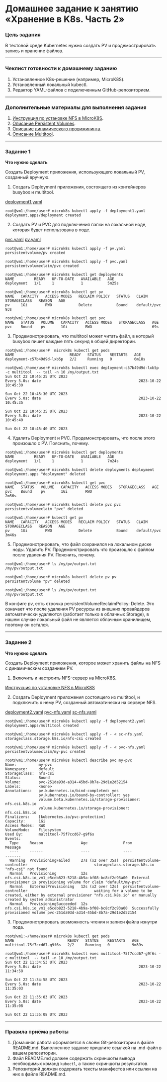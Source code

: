 # Домашнее задание к занятию «Хранение в K8s. Часть 2»

### Цель задания

В тестовой среде Kubernetes нужно создать PV и продемострировать запись и хранение файлов.

------

### Чеклист готовности к домашнему заданию

1. Установленное K8s-решение (например, MicroK8S).
2. Установленный локальный kubectl.
3. Редактор YAML-файлов с подключенным GitHub-репозиторием.

------

### Дополнительные материалы для выполнения задания

1. [Инструкция по установке NFS в MicroK8S](https://microk8s.io/docs/nfs). 
2. [Описание Persistent Volumes](https://kubernetes.io/docs/concepts/storage/persistent-volumes/). 
3. [Описание динамического провижининга](https://kubernetes.io/docs/concepts/storage/dynamic-provisioning/). 
4. [Описание Multitool](https://github.com/wbitt/Network-MultiTool).

------

### Задание 1

**Что нужно сделать**

Создать Deployment приложения, использующего локальный PV, созданный вручную.

1. Создать Deployment приложения, состоящего из контейнеров busybox и multitool.

[deployment1.yaml](https://github.com/Firewal7/devops-netology/blob/main/12-kuber-homeworks-2.2/deployment1.yaml)

```
root@vm1:/home/user# microk8s kubectl apply -f deployment1.yaml
deployment.apps/deployment created
```
2. Создать PV и PVC для подключения папки на локальной ноде, которая будет использована в поде.

[pvc.yaml](https://github.com/Firewal7/devops-netology/blob/main/12-kuber-homeworks-2.2/pvc.yaml)
[pv.yaml](https://github.com/Firewal7/devops-netology/blob/main/12-kuber-homeworks-2.2/pv.yaml)

```
root@vm1:/home/user# microk8s kubectl apply -f pv.yaml
persistentvolume/pv created

root@vm1:/home/user# microk8s kubectl apply -f pvc.yaml
persistentvolumeclaim/pvc created

root@vm1:/home/user# microk8s kubectl get deployments
NAME         READY   UP-TO-DATE   AVAILABLE   AGE
deployment   1/1     1            1           5m25s

root@vm1:/home/user# microk8s kubectl get pv
NAME   CAPACITY   ACCESS MODES   RECLAIM POLICY   STATUS   CLAIM         STORAGECLASS   REASON   AGE
pv     1Gi        RWO            Delete           Bound    default/pvc                           93s

root@vm1:/home/user# microk8s kubectl get pvc
NAME   STATUS   VOLUME   CAPACITY   ACCESS MODES   STORAGECLASS   AGE
pvc    Bound    pv       1Gi        RWO                           69s
```
3. Продемонстрировать, что multitool может читать файл, в который busybox пишет каждые пять секунд в общей директории.

```
root@vm1:/home/user#  microk8s kubectl get pods
NAME                         READY   STATUS    RESTARTS   AGE
deployment-c57b49d9d-lxb5p   2/2     Running   0          6m18s

root@vm1:/home/user# microk8s kubectl exec deployment-c57b49d9d-lxb5p -c multitool  -- tail -n 10 /my/output.txt
Sun Oct 22 10:45:25 UTC 2023
Every 5.0s: date                                            2023-10-22 10:45:30

Sun Oct 22 10:45:30 UTC 2023
Every 5.0s: date                                            2023-10-22 10:45:35

Sun Oct 22 10:45:35 UTC 2023
Every 5.0s: date                                            2023-10-22 10:45:40

Sun Oct 22 10:45:40 UTC 2023
```
4. Удалить Deployment и PVC. Продемонстрировать, что после этого произошло с PV. Пояснить, почему.
```
root@vm1:/home/user# microk8s kubectl get deployments
NAME         READY   UP-TO-DATE   AVAILABLE   AGE
deployment   1/1     1            1           7m24s

root@vm1:/home/user# microk8s kubectl delete deployments deployment
deployment.apps "deployment" deleted

root@vm1:/home/user# microk8s kubectl get pvc
NAME   STATUS   VOLUME   CAPACITY   ACCESS MODES   STORAGECLASS   AGE
pvc    Bound    pv       1Gi        RWO                           2m56s

root@vm1:/home/user# microk8s kubectl delete pvc pvc
persistentvolumeclaim "pvc" deleted

root@vm1:/home/user# kubectl get pv
NAME   CAPACITY   ACCESS MODES   RECLAIM POLICY   STATUS   CLAIM         STORAGECLASS   REASON   AGE
pv     1Gi        RWO            Delete           Bound    default/pvc                           3m46s

```
5. Продемонстрировать, что файл сохранился на локальном диске ноды. Удалить PV.  Продемонстрировать что произошло с файлом после удаления PV. Пояснить, почему.
```
root@vm1:/home/user# ls /my/pv/output.txt
/my/pv/output.txt

root@vm1:/home/user# microk8s kubectl delete pv pv
persistentvolume "pv" deleted

root@vm1:/home/user# ls /my/pv/output.txt
/my/pv/output.txt
```

В конфиге pv, есть строчка persistentVolumeReclaimPolicy: Delete.
Это означает что после удаления PV ресурсы из внешних провайдеров автоматически удаляются (работает только в облачных Storage), в нашем случае локальный файл не является облачным хранилищем, поэтому он остался.

------

### Задание 2

**Что нужно сделать**

Создать Deployment приложения, которое может хранить файлы на NFS с динамическим созданием PV.

1. Включить и настроить NFS-сервер на MicroK8S.

[Инструкция по установке NFS в MicroK8S](https://microk8s.io/docs/nfs)

2. Создать Deployment приложения состоящего из multitool, и подключить к нему PV, созданный автоматически на сервере NFS.

[deployment2.yaml](https://github.com/Firewal7/devops-netology/blob/main/12-kuber-homeworks-2.2/deployment2.yaml)
[pvc-nfs.yaml](https://github.com/Firewal7/devops-netology/blob/main/12-kuber-homeworks-2.2/pvc-nfs.yaml)
[sc-nfs.yaml](https://github.com/Firewal7/devops-netology/blob/main/12-kuber-homeworks-2.2/sc-nfs.yaml)

```
root@vm1:/home/user# microk8s kubectl apply -f deployment2.yaml
deployment.apps/multitool created

root@vm1:/home/user# microk8s kubectl apply -f - < sc-nfs.yaml
storageclass.storage.k8s.io/nfs-csi created

root@vm1:/home/user# microk8s kubectl apply -f - < pvc-nfs.yaml
persistentvolumeclaim/my-pvc created

root@vm1:/home/user# microk8s kubectl describe pvc my-pvc
Name:          my-pvc
Namespace:     default
StorageClass:  nfs-csi
Status:        Bound
Volume:        pvc-251da93d-a314-45bd-8b7a-29d1e2d52154
Labels:        <none>
Annotations:   pv.kubernetes.io/bind-completed: yes
               pv.kubernetes.io/bound-by-controller: yes
               volume.beta.kubernetes.io/storage-provisioner: nfs.csi.k8s.io
               volume.kubernetes.io/storage-provisioner: nfs.csi.k8s.io
Finalizers:    [kubernetes.io/pvc-protection]
Capacity:      1Gi
Access Modes:  RWO
VolumeMode:    Filesystem
Used By:       multitool-75f7ccd67-g9f6s
Events:
  Type     Reason                 Age                From                                                     Message
  ----     ------                 ----               ----                                                     -------
  Warning  ProvisioningFailed     27s (x2 over 35s)  persistentvolume-controller                              storageclass.storage.k8s.io "nfs-csi" not found
  Normal   Provisioning           12s                nfs.csi.k8s.io_vm1_e5ceb823-5218-4b9a-bf08-bc8cf2c93a00  External provisioner is provisioning volume for claim "default/my-pvc"
  Normal   ExternalProvisioning   12s (x2 over 12s)  persistentvolume-controller                              waiting for a volume to be created, either by external provisioner "nfs.csi.k8s.io" or manually created by system administrator
  Normal   ProvisioningSucceeded  12s                nfs.csi.k8s.io_vm1_e5ceb823-5218-4b9a-bf08-bc8cf2c93a00  Successfully provisioned volume pvc-251da93d-a314-45bd-8b7a-29d1e2d52154

```
3. Продемонстрировать возможность чтения и записи файла изнутри пода. 
```
root@vm1:~/home/user# microk8s kubectl get pods
NAME                        READY   STATUS    RESTARTS   AGE
multitool-75f7ccd67-g9f6s   2/2     Running   0          9m39s

root@vm1:/home/user# microk8s kubectl exec multitool-75f7ccd67-g9f6s -c multitool  -- tail -n 10 /my/output.txt
Sun Oct 22 11:34:53 UTC 2023
Every 5.0s: date                                            2023-10-22 11:34:58

Sun Oct 22 11:34:58 UTC 2023
Every 5.0s: date                                            2023-10-22 11:35:03

Sun Oct 22 11:35:03 UTC 2023
Every 5.0s: date                                            2023-10-22 11:35:08

Sun Oct 22 11:35:08 UTC 2023
```

------

### Правила приёма работы

1. Домашняя работа оформляется в своём Git-репозитории в файле README.md. Выполненное задание пришлите ссылкой на .md-файл в вашем репозитории.
2. Файл README.md должен содержать скриншоты вывода необходимых команд `kubectl`, а также скриншоты результатов.
3. Репозиторий должен содержать тексты манифестов или ссылки на них в файле README.md.
